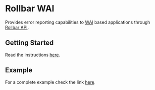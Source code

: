 # Rollbar WAI

Provides error reporting capabilities to
[WAI](http://hackage.haskell.org/package/wai) based applications through
[Rollbar API](https://explorer.docs.rollbar.com/).

## Getting Started

Read the instructions [here](../README.md).

## Example

For a complete example check the link [here](example/Main.hs).
